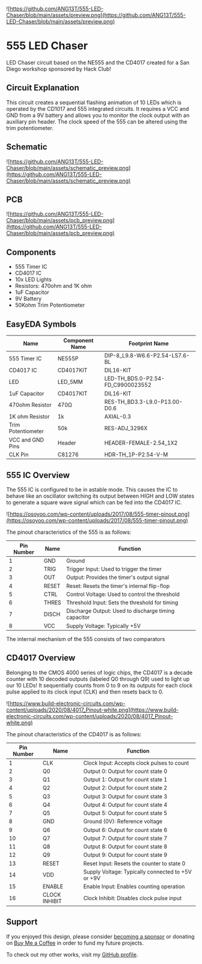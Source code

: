 ![https://github.com/ANG13T/555-LED-Chaser/blob/main/assets/preview.png](https://github.com/ANG13T/555-LED-Chaser/blob/main/assets/preview.png)

# 555 LED Chaser
LED Chaser circuit based on the NE555 and the CD4017 created for a San Diego workshop sponsored by Hack Club!

## Circuit Explanation
This circuit creates a sequential flashing animation of 10 LEDs which is operated by the CD1017 and 555 integrated circuits. 
It requires a VCC and GND from a 9V battery and allows you to monitor the clock output with an auxiliary pin header.
The clock speed of the 555 can be altered using the trim potentiometer.

## Schematic 
![https://github.com/ANG13T/555-LED-Chaser/blob/main/assets/schematic_preview.png](https://github.com/ANG13T/555-LED-Chaser/blob/main/assets/schematic_preview.png)

## PCB
![https://github.com/ANG13T/555-LED-Chaser/blob/main/assets/pcb_preview.png](https://github.com/ANG13T/555-LED-Chaser/blob/main/assets/pcb_preview.png)

## Components
- 555 Timer IC
- CD4017 IC
- 10x LED Lights
- Resistors: 470ohm and 1K ohm
- 1uF Capacitor
- 9V Battery
- 50Kohm Trim Potentiometer

## EasyEDA Symbols

| Name               | Component Name | Footprint Name                    |
|--------------------|----------------|-----------------------------------|
| 555 Timer IC       | NE555P         | DIP-8_L9.8-W6.6-P2.54-LS7.6-BL    |
| CD4017 IC          | CD4017KIT      | DIL16-KIT                         |
| LED                | LED_5MM        | LED-TH_BD5.0-P2.54-FD_C9900023552 |
| 1uF Capacitor      | CD4017KIT      | DIL16-KIT                         |
| 470ohm Resistor    | 470Ω           | RES-TH_BD3.3-L9.0-P13.00-D0.6     |
| 1K ohm Resistor    | 1k             | AXIAL-0.3                         |
| Trim Potentiometer | 50k            | RES-ADJ_3296X                     |
| VCC and GND Pins   | Header         | HEADER-FEMALE-2.54_1X2            |
| CLK Pin            | C81276         | HDR-TH_1P-P2.54-V-M               |

## 555 IC Overview 

The 555 IC is configured to be in astable mode. This causes the IC to behave like an oscillator switching its output between HIGH and LOW states to generate a square wave signal which can be fed into the CD4017 IC.

![https://osoyoo.com/wp-content/uploads/2017/08/555-timer-pinout.png](https://osoyoo.com/wp-content/uploads/2017/08/555-timer-pinout.png)

The pinout characteristics of the 555 is as follows:

| Pin Number | Name         | Function                                            |
|------------|--------------|-----------------------------------------------------|
| 1          | GND          | Ground                                              |
| 2          | TRIG         | Trigger Input: Used to trigger the timer           |
| 3          | OUT          | Output: Provides the timer's output signal         |
| 4          | RESET        | Reset: Resets the timer's internal flip-flop        |
| 5          | CTRL         | Control Voltage: Used to control the threshold      |
| 6          | THRES        | Threshold Input: Sets the threshold for timing      |
| 7          | DISCH        | Discharge Output: Used to discharge timing capacitor|
| 8          | VCC          | Supply Voltage: Typically +5V                        |

The internal mechanism of the 555 consists of two comparators 


## CD4017 Overview
Belonging to the CMOS 4000 series of logic chips, the CD4017 is a decade counter with 10 decoded outputs (labeled Q0 through Q9) used to light up our 10 LEDs!
It sequentially counts from 0 to 9 on its outputs for each clock pulse applied to its clock input (CLK) and then resets back to 0.

![https://www.build-electronic-circuits.com/wp-content/uploads/2020/08/4017_Pinout-white.png](https://www.build-electronic-circuits.com/wp-content/uploads/2020/08/4017_Pinout-white.png)

The pinout characteristics of the CD4017 is as follows:

| Pin Number | Name         | Function                                          |
|------------|--------------|---------------------------------------------------|
| 1          | CLK          | Clock Input: Accepts clock pulses to count       |
| 2          | Q0           | Output 0: Output for count state 0                |
| 3          | Q1           | Output 1: Output for count state 1                |
| 4          | Q2           | Output 2: Output for count state 2                |
| 5          | Q3           | Output 3: Output for count state 3                |
| 6          | Q4           | Output 4: Output for count state 4                |
| 7          | Q5           | Output 5: Output for count state 5                |
| 8          | GND          | Ground (0V): Reference voltage                    |
| 9          | Q6           | Output 6: Output for count state 6                |
| 10         | Q7           | Output 7: Output for count state 7                |
| 11         | Q8           | Output 8: Output for count state 8                |
| 12         | Q9           | Output 9: Output for count state 9                |
| 13         | RESET        | Reset Input: Resets the counter to state 0        |
| 14         | VDD          | Supply Voltage: Typically connected to +5V or +9V |
| 15         | ENABLE       | Enable Input: Enables counting operation          |
| 16         | CLOCK INHIBIT | Clock Inhibit: Disables clock pulse input         |

## Support 
If you enjoyed this design, please consider [becoming a sponsor](https://github.com/sponsors/ANG13T) or donating on [Buy Me a Coffee](https://www.buymeacoffee.com/angelinatsuboi) in order to fund my future projects. 

To check out my other works, visit my [GitHub profile](https://github.com/ANG13T).
